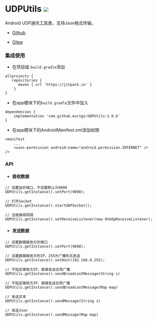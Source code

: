 # UDPUtils [![](https://jitpack.io/v/eurigo/UDPUtils.svg)](https://jitpack.io/#eurigo/UDPUtils)
Android UDP通讯工具类，支持Json格式传输。

+ [Github](https://github.com/eurigo/UDPUtils)

+ [Gitee](https://gitee.com/Eurigo/UDPUtils)

### 集成使用

+ 在项目级 `build.gradle`添加

```
allprojects {
   repositories {
      maven { url 'https://jitpack.io' }
	}
}
```
  
+ 在app模块下的`build.gradle`文件中加入
```
dependencies {
    implementation 'com.github.eurigo:UDPUtils:1.0.6'
}
```

+ 在app模块下的AndroidManifest.xml添加权限
```
<manifest
    ...
    <uses-permission android:name="android.permission.INTERNET" />
/>
```

### API
+ #### 接收数据
```
// 设置监听端口，不设置默认为9090
UDPUtils.getInstance().setPort(9090);

// 打开Socket
UDPUtils.getInstance().startUDPSocket();

// 注册接收回调
UDPUtils.getInstance().setReceiveListener(new OnUdpReceiveListener);
```
+ #### 发送数据
```
// 设置数据接收方的端口
UDPUtils.getInstance().setPort(9090);

// 设置数据接收方的IP，255为广播形式发送
UDPUtils.getInstance().setHost(192.168.0.255);

// 不指定接收方IP，直接发送全局广播
UDPUtils.getInstance().sendBroadcastMessage(String s)

// 不指定接收方IP，直接发送全局广播
UDPUtils.getInstance().sendBroadcastMessage(Map map)

// 发送文本
UDPUtils.getInstance().sendMessage(String s)

// 发送Json
UDPUtils.getInstance().sendMessage(Map map)
```

